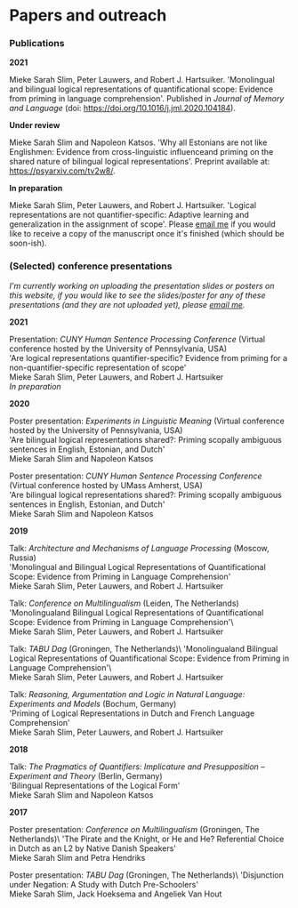Papers and outreach
===================

### Publications
**2021** 

Mieke Sarah Slim, Peter Lauwers, and Robert J. Hartsuiker. 'Monolingual and bilingual logical representations of quantificational scope: Evidence from priming in
language comprehension'. Published in _Journal of Memory and Language_ (doi: <https://doi.org/10.1016/j.jml.2020.104184>).

**Under review** 

Mieke Sarah Slim and Napoleon Katsos. 'Why all Estonians are not like Englishmen: Evidence from cross-linguistic influenceand priming on the shared nature of bilingual logical representations'. Preprint available at: <https://psyarxiv.com/tv2w8/>.

**In preparation**

Mieke Sarah Slim, Peter Lauwers, and Robert J. Hartsuiker. 'Logical representations are not quantifier-specific: Adaptive learning and generalization in the assignment of scope'. Please [email me](mailto:mieke.slim@ugent.be) if you would like to receive a copy of the manuscript once it's finished (which should be soon-ish). 

### (Selected) conference presentations

*I'm currently working on uploading the presentation slides or posters on this website, if you would like to see the slides/poster for any of these presentations (and they are not uploaded yet), please [email me](mailto:mieke.slim@ugent.be).*

**2021** 

Presentation: _CUNY Human Sentence Processing Conference_ (Virtual conference hosted by the University of Pennsylvania, USA)\
'Are logical representations quantifier-specific? Evidence from priming for a non-quantifier-specific representation of scope'\
Mieke Sarah Slim, Peter Lauwers, and Robert J. Hartsuiker\
_In preparation_

**2020** 

Poster presentation: _Experiments in Linguistic Meaning_ (Virtual conference hosted by the University of Pennsylvania, USA)\
'Are bilingual logical representations shared?: Priming scopally ambiguous sentences in English, Estonian, and Dutch'\
Mieke Sarah Slim and Napoleon Katsos

Poster presentation: _CUNY Human Sentence Processing Conference_ (Virtual conference hosted by UMass Amherst, USA)\
'Are bilingual logical representations shared?: Priming scopally ambiguous sentences in English, Estonian, and Dutch'\
Mieke Sarah Slim and Napoleon Katsos

**2019**

Talk: _Architecture and Mechanisms of Language Processing_ (Moscow, Russia)\
'Monolingual and Bilingual Logical Representations of Quantificational Scope: Evidence from Priming in Language Comprehension'\
Mieke Sarah Slim, Peter Lauwers, and Robert J. Hartsuiker

Talk: _Conference on Multilingualism_ (Leiden, The Netherlands)\
'Monolingualand Bilingual Logical Representations of Quantificational Scope: Evidence from Priming in Language Comprehension'\  
Mieke Sarah Slim, Peter Lauwers, and Robert J. Hartsuiker

Talk: _TABU Dag_ (Groningen, The Netherlands)\ 
'Monolingualand Bilingual Logical Representations of Quantificational Scope: Evidence from Priming in Language Comprehension'\  
Mieke Sarah Slim, Peter Lauwers, and Robert J. Hartsuiker

Talk: _Reasoning, Argumentation and Logic in Natural Language: Experiments and Models_ (Bochum, Germany)\
'Priming of Logical Representations in Dutch and French Language Comprehension'\
Mieke Sarah Slim, Peter Lauwers, and Robert J. Hartsuiker

**2018**

Talk: _The Pragmatics of Quantifiers: Implicature and Presupposition – Experiment and Theory_ (Berlin, Germany)\
'Bilingual Representations of the Logical Form'\
Mieke Sarah Slim and Napoleon Katsos

**2017**

Poster presentation: _Conference on Multilingualism_ (Groningen, The Netherlands)\ 
'The Pirate and the Knight, or He and He? Referential Choice in Dutch as an L2 by Native Danish Speakers'\
Mieke Sarah Slim and Petra Hendriks
 
Poster presentation: _TABU Dag_ (Groningen, The Netherlands)\ 
'Disjunction under Negation: A Study with Dutch Pre-Schoolers'\
Mieke Sarah Slim, Jack Hoeksema and Angeliek Van Hout
